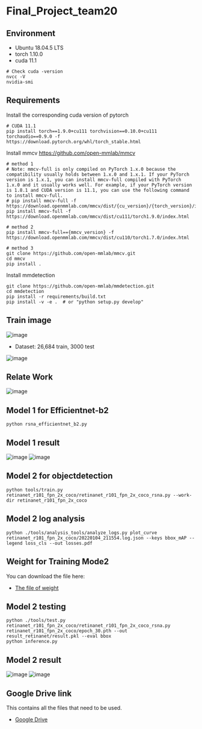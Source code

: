 # Final_Project_team20

## Environment

* Ubuntu 18.04.5 LTS
* torch 1.10.0
* cuda 11.1

```setup
# Check cuda -version
nvcc -V
nvidia-smi
```

## Requirements

Install the corresponding cuda version of pytorch
```setup
# CUDA 11.1
pip install torch==1.9.0+cu111 torchvision==0.10.0+cu111 torchaudio==0.9.0 -f https://download.pytorch.org/whl/torch_stable.html
```

Install mmcv
https://github.com/open-mmlab/mmcv

```setup
# method 1
# Note: mmcv-full is only compiled on PyTorch 1.x.0 because the compatibility usually holds between 1.x.0 and 1.x.1. If your PyTorch version is 1.x.1, you can install mmcv-full compiled with PyTorch 1.x.0 and it usually works well. For example, if your PyTorch version is 1.8.1 and CUDA version is 11.1, you can use the following command to install mmcv-full.
# pip install mmcv-full -f https://download.openmmlab.com/mmcv/dist/{cu_version}/{torch_version}/index.html
pip install mmcv-full -f https://download.openmmlab.com/mmcv/dist/cu111/torch1.9.0/index.html

# method 2
pip install mmcv-full=={mmcv_version} -f https://download.openmmlab.com/mmcv/dist/cu110/torch1.7.0/index.html

# method 3
git clone https://github.com/open-mmlab/mmcv.git
cd mmcv
pip install .
```

Install mmdetection
```setup
git clone https://github.com/open-mmlab/mmdetection.git
cd mmdetection
pip install -r requirements/build.txt
pip install -v -e .  # or "python setup.py develop"
```
## Train image
![image](https://user-images.githubusercontent.com/68366624/148245902-353230a1-c1a0-42e7-b260-a650a4c2cf4b.png)

* Dataset: 26,684 train, 3000 test

![image](https://user-images.githubusercontent.com/68366624/148247990-bce17382-fddd-4cef-8b1c-1812463002b1.png)

## Relate Work

![image](https://user-images.githubusercontent.com/68366624/148248420-65815157-e961-46d6-9f36-a8dd4817bdce.png)

## Model 1 for Efficientnet-b2
```setup
python rsna_efficientnet_b2.py
```
## Model 1 result

![image](https://user-images.githubusercontent.com/68366624/148248981-7acaea7b-f13c-4c64-9a5d-a786c76248ea.png)
![image](https://user-images.githubusercontent.com/68366624/148248847-508da98f-7577-4e3e-9e31-b0d385f41128.png)

## Model 2 for objectdetection
```setup
python tools/train.py retinanet_r101_fpn_2x_coco/retinanet_r101_fpn_2x_coco_rsna.py --work-dir retinanet_r101_fpn_2x_coco
```

## Model 2 log analysis

```setup
python ./tools/analysis_tools/analyze_logs.py plot_curve retinanet_r101_fpn_2x_coco/20220104_211554.log.json --keys bbox_mAP --legend loss_cls --out losses.pdf
```

## Weight for Training Mode2

You can download the file here:

- [The file of weight](https://drive.google.com/file/d/1-0Z5-KVMfY_B-9U-PoXQQsq-_4yO5SPE/view?usp=sharing)

## Model 2 testing

```setup
python ./tools/test.py  retinanet_r101_fpn_2x_coco/retinanet_r101_fpn_2x_coco_rsna.py retinanet_r101_fpn_2x_coco/epoch_30.pth --out result_retinanet/result.pkl --eval bbox
python inference.py
```


## Model 2 result

![image](https://user-images.githubusercontent.com/68366624/148250246-a397ea2d-0cd9-4899-b658-c8424cfcc3f2.png)
![image](https://user-images.githubusercontent.com/68366624/148250306-52942d86-b837-4864-97a1-473b9a9a8878.png)

## Google Drive link

This contains all the files that need to be used.
- [Google Drive](https://drive.google.com/drive/folders/1ckZo4hMN0G1rwRQvtwjWLptJQ-ed_vCa?usp=sharing)
